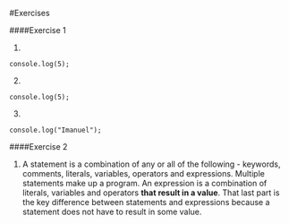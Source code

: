 #Exercises	

####Exercise 1

1)

	console.log(5);

2)

	console.log(5);

3)

	console.log("Imanuel");


####Exercise 2

1) A statement is a combination of any or all of the following - keywords, comments, literals, variables, operators and expressions. Multiple statements make up a program. An expression is a combination of literals, variables and operators **that result in a value**. That last part is the key difference between statements and expressions because a statement does not have to result in some value. 